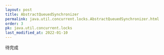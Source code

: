 ```yaml
---
layout: post
title: AbstractQueuedSynchronizer
permalink: java.util.concurrent.locks.AbstractQueuedSynchronizer.html
order: 3
pk: java.util.concurrent.locks
last_modified_at: 2022-01-10
---
```


待完成